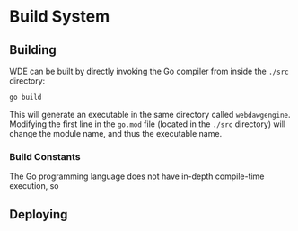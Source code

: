 # Build System

## Building
WDE can be built by directly invoking the Go compiler from inside the `./src` directory:
```sh
go build
```

This will generate an executable in the same directory called `webdawgengine`.
Modifying the first line in the `go.mod` file (located in the `./src` directory) will change the module name, and thus the executable name.

### Build Constants
The Go programming language does not have in-depth compile-time execution, so

## Deploying